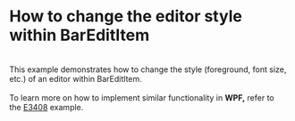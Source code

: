 # How to change the editor style within BarEditItem


<br />This example demonstrates how to change the style (foreground, font size, etc.) of an editor within BarEditItem.<br /><br />To learn more on how to implement similar functionality in <strong>WPF,</strong> refer to the <a href="https://www.devexpress.com/Support/Center/p/E3408">E3408</a> example.

<br/>


